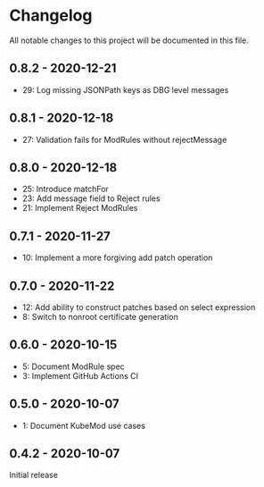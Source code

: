 # Changelog

All notable changes to this project will be documented in this file.

## 0.8.2 - 2020-12-21

* 29: Log missing JSONPath keys as DBG level messages

## 0.8.1 - 2020-12-18

* 27: Validation fails for ModRules without rejectMessage

## 0.8.0 - 2020-12-18

* 25: Introduce matchFor
* 23: Add message field to Reject rules
* 21: Implement Reject ModRules

## 0.7.1 - 2020-11-27

* 10: Implement a more forgiving add patch operation

## 0.7.0 - 2020-11-22

* 12: Add ability to construct patches based on select expression
* 8: Switch to nonroot certificate generation

## 0.6.0 - 2020-10-15

* 5: Document ModRule spec
* 3: Implement GitHub Actions CI

## 0.5.0 - 2020-10-07

* 1: Document KubeMod use cases

## 0.4.2 - 2020-10-07

Initial release
